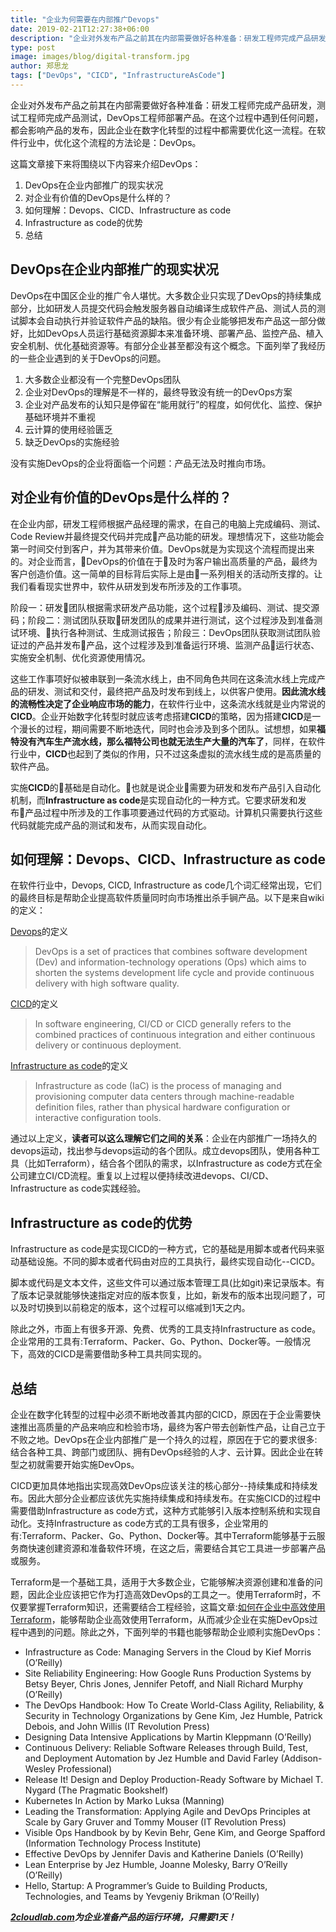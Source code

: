 ```yaml
---
title: "企业为何需要在内部推广Devops"
date: 2019-02-21T12:27:38+06:00
description: "企业对外发布产品之前其在内部需要做好各种准备：研发工程师完成产品研发，测试工程师完成产品测试，DevOps工程师部署产品。在这个过程中遇到任何问题，都会影响产品的发布，因此企业在数字化转型的过程中都需要优化这一流程。在软件行业中，优化这个流程的方法论是：DevOps。"
type: post
image: images/blog/digital-transform.jpg
author: 郑思龙
tags: ["DevOps", "CICD", "InfrastructureAsCode"]
---
```


企业对外发布产品之前其在内部需要做好各种准备：研发工程师完成产品研发，测试工程师完成产品测试，DevOps工程师部署产品。在这个过程中遇到任何问题，都会影响产品的发布，因此企业在数字化转型的过程中都需要优化这一流程。在软件行业中，优化这个流程的方法论是：DevOps。

这篇文章接下来将围绕以下内容来介绍DevOps：

1. DevOps在企业内部推广的现实状况
2. 对企业有价值的DevOps是什么样的？
3. 如何理解：Devops、CICD、Infrastructure as code
4. Infrastructure as code的优势
5. 总结

## DevOps在企业内部推广的现实状况

DevOps在中国区企业的推广令人堪忧。大多数企业只实现了DevOps的持续集成部分，比如研发人员提交代码会触发服务器自动编译生成软件产品、测试人员的测试脚本会自动执行并验证软件产品的缺陷。很少有企业能够把发布产品这一部分做好，比如DevOps人员运行基础资源脚本来准备环境、部署产品、监控产品、植入安全机制、优化基础资源等。有部分企业甚至都没有这个概念。下面列举了我经历的一些企业遇到的关于DevOps的问题。

1. 大多数企业都没有一个完整DevOps团队
2. 企业对DevOps的理解是不一样的，最终导致没有统一的DevOps方案
3. 企业对产品发布的认知只是停留在“能用就行”的程度，如何优化、监控、保护基础环境并不重视
4. 云计算的使用经验匮乏
5. 缺乏DevOps的实施经验

没有实施DevOps的企业将面临一个问题：产品无法及时推向市场。

## 对企业有价值的DevOps是什么样的？

在企业内部，研发工程师根据产品经理的需求，在自己的电脑上完成编码、测试、Code Review并最终提交代码并完成产品功能的研发。理想情况下，这些功能会第一时间交付到客户，并为其带来价值。DevOps就是为实现这个流程而提出来的。对企业而言，DevOps的价值在于及时为客户输出高质量的产品，最终为客户创造价值。这一简单的目标背后实际上是由一系列相关的活动所支撑的。让我们看看现实世界中，软件从研发到发布所涉及的工作事项。

阶段一：研发团队根据需求研发产品功能，这个过程涉及编码、测试、提交源码；阶段二：测试团队获取研发团队的成果并进行测试，这个过程涉及到准备测试环境、执行各种测试、生成测试报告；阶段三：DevOps团队获取测试团队验证过的产品并发布产品，这个过程涉及到准备运行环境、监测产品运行状态、实施安全机制、优化资源使用情况。

这些工作事项好似被串联到一条流水线上，由不同角色共同在这条流水线上完成产品的研发、测试和交付，最终把产品及时发布到线上，以供客户使用。**因此流水线的流畅性决定了企业响应市场的能力**，在软件行业中，这条流水线就是业内常说的**CICD**。企业开始数字化转型时就应该考虑搭建**CICD**的策略，因为搭建**CICD**是一个漫长的过程，期间需要不断地迭代，同时也会涉及到多个团队。试想想，如果**福特没有汽车生产流水线，那么福特公司也就无法生产大量的汽车了**，同样，在软件行业中，**CICD**也起到了类似的作用，只不过这条虚拟的流水线生成的是高质量的软件产品。

实施**CICD**的基础是自动化。也就是说企业需要为研发和发布产品引入自动化机制，而**Infrastructure as code**是实现自动化的一种方式。它要求研发和发布产品过程中所涉及的工作事项要通过代码的方式驱动。计算机只需要执行这些代码就能完成产品的测试和发布，从而实现自动化。

## 如何理解：Devops、CICD、Infrastructure as code

在软件行业中，Devops, CICD, Infrastructure as code几个词汇经常出现，它们的最终目标是帮助企业提高软件质量同时向市场推出杀手锏产品。以下是来自wiki的定义：

[Devops](https://en.wikipedia.org/wiki/DevOps)的定义

> DevOps is a set of practices that combines software development (Dev) and information-technology operations (Ops) which aims to shorten the systems development life cycle and provide continuous delivery with high software quality.

[CICD](https://en.wikipedia.org/wiki/CI/CD)的定义

> In software engineering, CI/CD or CICD generally refers to the combined practices of continuous integration and either continuous delivery or continuous deployment.

[Infrastructure as code](https://en.wikipedia.org/wiki/Infrastructure_as_code)的定义

> Infrastructure as code (IaC) is the process of managing and provisioning computer data centers through machine-readable definition files, rather than physical hardware configuration or interactive configuration tools.

通过以上定义，**读者可以这么理解它们之间的关系**：企业在内部推广一场持久的devops运动，找出参与devops运动的各个团队。成立devops团队，使用各种工具（比如Terraform），结合各个团队的需求，以Infrastructure as code方式在全公司建立CI/CD流程。重复以上过程以便持续改进devops、CI/CD、Infrastructure as code实践经验。

## Infrastructure as code的优势

Infrastructure as code是实现CICD的一种方式，它的基础是用脚本或者代码来驱动基础设施。不同的脚本或者代码由对应的工具执行，最终实现自动化--CICD。

脚本或代码是文本文件，这些文件可以通过版本管理工具(比如git)来记录版本。有了版本记录就能够快速指定对应的版本恢复，比如，新发布的版本出现问题了，可以及时切换到以前稳定的版本，这个过程可以缩减到1天之内。

除此之外，市面上有很多开源、免费、优秀的工具支持Infrastructure as code。企业常用的工具有:Terraform、Packer、Go、Python、Docker等。一般情况下，高效的CICD是需要借助多种工具共同实现的。

## 总结

企业在数字化转型的过程中必须不断地改善其内部的CICD，原因在于企业需要快速推出高质量的产品来响应和检验市场，最终为客户带去创新性产品，让自己立于不败之地。DevOps在企业内部推广是一个持久的过程，原因在于它的要求很多:结合各种工具、跨部门或团队、拥有DevOps经验的人才、云计算。因此企业在转型之初就需要开始实施DevOps。

CICD更加具体地指出实现高效DevOps应该关注的核心部分--持续集成和持续发布。因此大部分企业都应该优先实施持续集成和持续发布。在实施CICD的过程中需要借助Infrastructure as code方式，这种方式能够引入版本控制系统和实现自动化。支持Infrastructure as code方式的工具有很多，企业常用的有:Terraform、Packer、Go、Python、Docker等。其中Terraform能够基于云服务商快速创建资源和准备软件环境，在这之后，需要结合其它工具进一步部署产品或服务。

Terraform是一个基础工具，适用于大多数企业，它能够解决资源创建和准备的问题，因此企业应该把它作为打造高效DevOps的工具之一。使用Terraform时，不仅要掌握Terraform知识，还需要结合工程经验，这篇文章:[如何在企业中高效使用Terraform](https://2cloudlab.com/blog/how-to-apply-terraform-across-entire-enterprises/)，能够帮助企业高效使用Terraform，从而减少企业在实施DevOps过程中遇到的问题。除此之外，下面列举的书籍也能够帮助企业顺利实施DevOps：

* Infrastructure as Code: Managing Servers in the Cloud by Kief Morris (O’Reilly)
* Site Reliability Engineering: How Google Runs Production Systems by Betsy Beyer, Chris Jones, Jennifer Petoff, and Niall Richard Murphy (O’Reilly)
* The DevOps Handbook: How To Create World-Class Agility, Reliability, & Security in Technology Organizations by Gene Kim, Jez Humble, Patrick Debois, and John Willis (IT Revolution Press)
* Designing Data Intensive Applications by Martin Kleppmann (O’Reilly)
* Continuous Delivery: Reliable Software Releases through Build, Test, and Deployment Automation by Jez Humble and David Farley (Addison-Wesley Professional)
* Release It! Design and Deploy Production-Ready Software by Michael T. Nygard (The Pragmatic Bookshelf)
* Kubernetes In Action by Marko Luksa (Manning)
* Leading the Transformation: Applying Agile and DevOps Principles at Scale by Gary Gruver and Tommy Mouser (IT Revolution Press)
* Visible Ops Handbook by by Kevin Behr, Gene Kim, and George Spafford (Information Technology Process Institute)
* Effective DevOps by Jennifer Davis and Katherine Daniels (O’Reilly)
* Lean Enterprise by Jez Humble, Joanne Molesky, Barry O’Reilly (O’Reilly)
* Hello, Startup: A Programmer’s Guide to Building Products, Technologies, and Teams by Yevgeniy Brikman (O’Reilly)

___[2cloudlab.com](https://2cloudlab.com/)为企业准备产品的运行环境，只需要1天！___